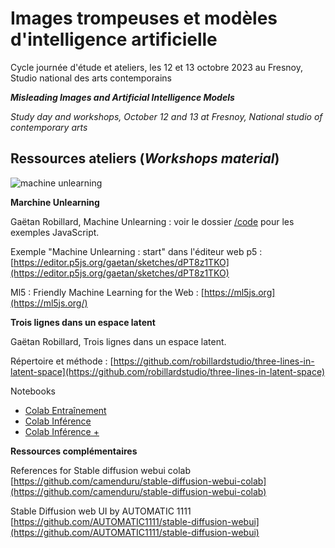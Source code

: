 # Images trompeuses et modèles d'intelligence artificielle

Cycle journée d'étude et ateliers, les 12 et 13 octobre 2023 au Fresnoy, Studio national des arts contemporains

___Misleading Images and Artificial Intelligence Models___

_Study day and workshops, October 12 and 13 at Fresnoy, National studio of contemporary arts_

## Ressources ateliers (_Workshops material_)

![machine unlearning](code/mobilenet2gif/image.gif)

**Marchine Unlearning**

Gaëtan Robillard, Machine Unlearning : voir le dossier [/code](/code) pour les exemples JavaScript.

Exemple "Machine Unlearning : start" dans l'éditeur web p5 : [https://editor.p5js.org/gaetan/sketches/dPT8z1TKO](https://editor.p5js.org/gaetan/sketches/dPT8z1TKO)

Ml5 : Friendly Machine Learning for the Web : [https://ml5js.org](https://ml5js.org/)

**Trois lignes dans un espace latent**

Gaëtan Robillard, Trois lignes dans un espace latent.

Répertoire et méthode : [https://github.com/robillardstudio/three-lines-in-latent-space](https://github.com/robillardstudio/three-lines-in-latent-space)

Notebooks

- [Colab Entraînement](https://colab.research.google.com/drive/12WCzKlR--V8E7HMZHJ89nobVDCknCKmE?usp=sharing)
- [Colab Inférence](https://colab.research.google.com/drive/13g3rX2zgyxT5YKTZILBrISybmLJ4_pXi?usp=sharing)
- [Colab Inférence +](https://colab.research.google.com/drive/13g3rX2zgyxT5YKTZILBrISybmLJ4_pXi?usp=sharing)

**Ressources complémentaires**

References for Stable diffusion webui colab [https://github.com/camenduru/stable-diffusion-webui-colab](https://github.com/camenduru/stable-diffusion-webui-colab)

Stable Diffusion web UI by AUTOMATIC 1111 [https://github.com/AUTOMATIC1111/stable-diffusion-webui](https://github.com/AUTOMATIC1111/stable-diffusion-webui)
